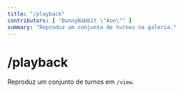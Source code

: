 ```yaml
---
title: "/playback"
contributors: [ "BunnyNabbit \"Aon\"" ]
summary: "Reproduz um conjunto de turnos na galeria."
---
```


# /playback

Reproduz um conjunto de turnos em `/view`.
